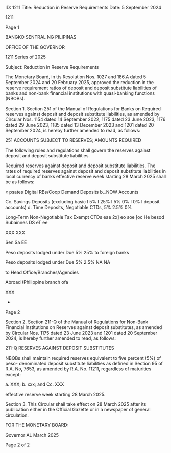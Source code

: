 ID: 1211
Title: Reduction in Reserve Requirements
Date: 5 September 2024

1211

Page 1

BANGKO SENTRAL NG PILIPINAS

OFFICE OF THE GOVERNOR

1211 Series of 2025

Subject: Reduction in Reserve Requirements

The Monetary Board, in tts Resolution Nos. 1027 and 186.A dated 5 September 2024 and 20 February 2025, approved the reduction in the reserve requirement ratios of deposit and deposit substitute liabilities of banks and non-bank financial institutions with quasi-banking functions (NBOBs).

Section 1. Section 251 of the Manual of Regulations for Banks on Required reserves against deposit and deposit substitute liabilities, as amended by Circular Nos. 1154 dated 14 September 2022, 1175 dated 23 June 2023, 1176 dated 29 June 2023, 1185 dated 13 December 2023 and 1201 dated 20 September 2024, is hereby further amended to read, as follows:

251 ACCOUNTS SUBJECT TO RESERVES; AMOUNTS REQUIRED

The following rules and regulations shall govern the reserves against deposit and deposit substitute liabilities.

Required reserves against deposit and deposit substitute liabilities. The rates of required reserves against deposit and deposit substitute liabilities in local currency of banks effective reserve week starting 28 March 2025 shall be as follows:

« psates Digital RBs/Coop Demand Deposits b._NOW Accounts

Cc. Savings Deposits (excluding basic I 5% I 25% I 5% 0% I 0% I deposit accounts) d. Time Deposits, Negotiable CTDs, 5% 2.5% 0%

Long-Term Non-Negotiable Tax Exempt CTDs eae 2x] eo soe [oc He besod Subainnes DS eT ee

XXX XXX

Sen Sa EE

Peso deposits lodged under Due 5% 25% to foreign banks

Peso deposits lodged under Due 5% 2.5% NA NA

to Head Office/Branches/Agencies

Abroad (Philippine branch ofa

XXX

*

Page 2

Section 2. Section 211-Q of the Manual of Regulations for Non-Bank Financial Institutions on Reserves against deposit substitutes, as amended by Circular Nos. 1175 dated 23 June 2023 and 1201 dated 20 September 2024, is hereby further amended to read, as follows:

211-Q RESERVES AGAINST DEPOSIT SUBSTITUTES

NBQBs shall maintain required reserves equivalent to five percent (5%) of peso- denominated deposit substitute liabilities as defined in Section 95 of R.A. No, 7653, as amended by R.A. No. 11211, regardless of maturities except:

a. XXX; b. xxx; and Cc. XXX

effective reserve week starting 28 March 2025.

Section 3. This Circular shail take effect on 28 March 2025 after its publication either in the Official Gazette or in a newspaper of general circulation.

FOR THE MONETARY BOARD:

Governor AL March 2025

Page 2 of 2